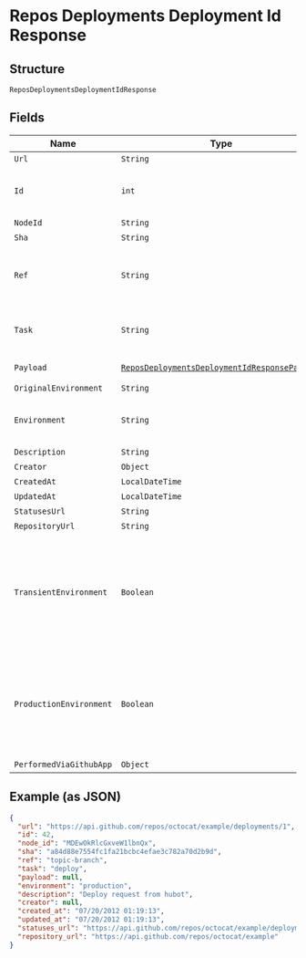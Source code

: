 
# Repos Deployments Deployment Id Response

## Structure

`ReposDeploymentsDeploymentIdResponse`

## Fields

| Name | Type | Tags | Description | Getter | Setter |
|  --- | --- | --- | --- | --- | --- |
| `Url` | `String` | Required | - | String getUrl() | setUrl(String url) |
| `Id` | `int` | Required | Unique identifier of the deployment | int getId() | setId(int id) |
| `NodeId` | `String` | Required | - | String getNodeId() | setNodeId(String nodeId) |
| `Sha` | `String` | Required | - | String getSha() | setSha(String sha) |
| `Ref` | `String` | Required | The ref to deploy. This can be a branch, tag, or sha. | String getRef() | setRef(String ref) |
| `Task` | `String` | Required | Parameter to specify a task to execute | String getTask() | setTask(String task) |
| `Payload` | [`ReposDeploymentsDeploymentIdResponsePayload`]($m/ReposDeploymentsDeploymentIdResponsePayload) | Required | - | ReposDeploymentsDeploymentIdResponsePayload getPayload() | setPayload(ReposDeploymentsDeploymentIdResponsePayload payload) |
| `OriginalEnvironment` | `String` | Optional | - | String getOriginalEnvironment() | setOriginalEnvironment(String originalEnvironment) |
| `Environment` | `String` | Required | Name for the target deployment environment. | String getEnvironment() | setEnvironment(String environment) |
| `Description` | `String` | Required | - | String getDescription() | setDescription(String description) |
| `Creator` | `Object` | Required | - | Object getCreator() | setCreator(Object creator) |
| `CreatedAt` | `LocalDateTime` | Required | - | LocalDateTime getCreatedAt() | setCreatedAt(LocalDateTime createdAt) |
| `UpdatedAt` | `LocalDateTime` | Required | - | LocalDateTime getUpdatedAt() | setUpdatedAt(LocalDateTime updatedAt) |
| `StatusesUrl` | `String` | Required | - | String getStatusesUrl() | setStatusesUrl(String statusesUrl) |
| `RepositoryUrl` | `String` | Required | - | String getRepositoryUrl() | setRepositoryUrl(String repositoryUrl) |
| `TransientEnvironment` | `Boolean` | Optional | Specifies if the given environment is will no longer exist at some point in the future. Default: false. | Boolean getTransientEnvironment() | setTransientEnvironment(Boolean transientEnvironment) |
| `ProductionEnvironment` | `Boolean` | Optional | Specifies if the given environment is one that end-users directly interact with. Default: false. | Boolean getProductionEnvironment() | setProductionEnvironment(Boolean productionEnvironment) |
| `PerformedViaGithubApp` | `Object` | Optional | - | Object getPerformedViaGithubApp() | setPerformedViaGithubApp(Object performedViaGithubApp) |

## Example (as JSON)

```json
{
  "url": "https://api.github.com/repos/octocat/example/deployments/1",
  "id": 42,
  "node_id": "MDEwOkRlcGxveW1lbnQx",
  "sha": "a84d88e7554fc1fa21bcbc4efae3c782a70d2b9d",
  "ref": "topic-branch",
  "task": "deploy",
  "payload": null,
  "environment": "production",
  "description": "Deploy request from hubot",
  "creator": null,
  "created_at": "07/20/2012 01:19:13",
  "updated_at": "07/20/2012 01:19:13",
  "statuses_url": "https://api.github.com/repos/octocat/example/deployments/1/statuses",
  "repository_url": "https://api.github.com/repos/octocat/example"
}
```

